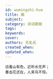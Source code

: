 ```yaml
---
id: wumingshi-hua
title: 画
subject: 
category: 诗词歌赋
tags: 
keywords: 
cover: 
authors: 无名氏
created_when: 
updated_when: 
---
```


```
远看山有色，近听水无声；
春去花还在，人来鸟不惊。
```
